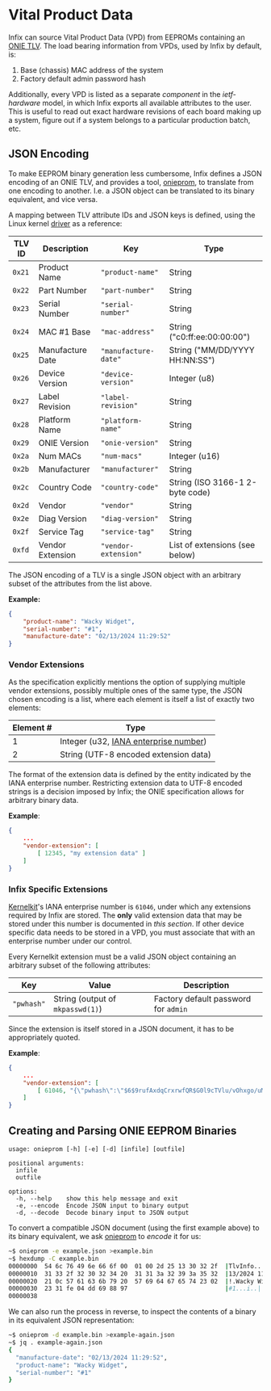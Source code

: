 Vital Product Data
==================

Infix can source Vital Product Data (VPD) from EEPROMs containing an
[ONIE TLV][oniespec]. The load bearing information from VPDs, used by
Infix by default, is:

1. Base (chassis) MAC address of the system
2. Factory default admin password hash

Additionally, every VPD is listed as a separate _component_ in the
_ietf-hardware_ model, in which Infix exports all available attributes
to the user. This is useful to read out exact hardware revisions of
each board making up a system, figure out if a system belongs to a
particular production batch, etc.


## JSON Encoding

To make EEPROM binary generation less cumbersome, Infix defines a JSON
encoding of an ONIE TLV, and provides a tool, [onieprom], to translate
from one encoding to another. I.e. a JSON object can be translated to
its binary equivalent, and vice versa.

A mapping between TLV attribute IDs and JSON keys is defined, using
the Linux kernel [driver] as a reference:

| TLV ID | Description      | Key                  | Type                            |
|--------|------------------|----------------------|---------------------------------|
| `0x21` | Product Name     | `"product-name"`     | String                          |
| `0x22` | Part Number      | `"part-number"`      | String                          |
| `0x23` | Serial Number    | `"serial-number"`    | String                          |
| `0x24` | MAC #1 Base      | `"mac-address"`      | String ("c0:ff:ee:00:00:00")    |
| `0x25` | Manufacture Date | `"manufacture-date"` | String ("MM/DD/YYYY HH:NN:SS")  |
| `0x26` | Device Version   | `"device-version"`   | Integer (u8)                    |
| `0x27` | Label Revision   | `"label-revision"`   | String                          |
| `0x28` | Platform Name    | `"platform-name"`    | String                          |
| `0x29` | ONIE Version     | `"onie-version"`     | String                          |
| `0x2a` | Num MACs         | `"num-macs"`         | Integer (u16)                   |
| `0x2b` | Manufacturer     | `"manufacturer"`     | String                          |
| `0x2c` | Country Code     | `"country-code"`     | String (ISO 3166-1 2-byte code) |
| `0x2d` | Vendor           | `"vendor"`           | String                          |
| `0x2e` | Diag Version     | `"diag-version"`     | String                          |
| `0x2f` | Service Tag      | `"service-tag"`      | String                          |
| `0xfd` | Vendor Extension | `"vendor-extension"` | List of extensions (see below)  |

The JSON encoding of a TLV is a single JSON object with an
arbitrary subset of the attributes from the list above.

**Example:**
```json
{
	"product-name": "Wacky Widget",
	"serial-number": "#1",
	"manufacture-date": "02/13/2024 11:29:52"
}
```

### Vendor Extensions

As the specification explicitly mentions the option of supplying
multiple vendor extensions, possibly multiple ones of the same type,
the JSON chosen encoding is a list, where each element is itself a
list of exactly two elements:

| Element # | Type                                          |
|-----------|-----------------------------------------------|
| 1         | Integer (u32, [IANA enterprise number][pens]) |
| 2         | String (UTF-8 encoded extension data)         |

The format of the extension data is defined by the entity indicated by
the IANA enterprise number. Restricting extension data to UTF-8
encoded strings is a decision imposed by Infix; the ONIE specification
allows for arbitrary binary data.

**Example**:

```json
{
    ...
    "vendor-extension": [
        [ 12345, "my extension data" ]
    ]
}
```

### Infix Specific Extensions

[Kernelkit][kkit]'s IANA enterprise number is `61046`, under which any
extensions required by Infix are stored. The **only** valid extension
data that may be stored under this number is documented in _this
section_. If other device specific data needs to be stored in a VPD,
you must associate that with an enterprise number under our control.

Every Kernelkit extension must be a valid JSON object containing an
arbitrary subset of the following attributes:

| Key        | Value                            | Description                          |
|------------|----------------------------------|--------------------------------------|
| `"pwhash"` | String (output of `mkpasswd(1)`) | Factory default password for `admin` |

Since the extension is itself stored in a JSON document, it has to be
appropriately quoted.

**Example**:

```json
{
    ...
    "vendor-extension": [
        [ 61046, "{\"pwhash\":\"$6$9rufAxdqCrxrwfQR$G0l9cTVlu/vOhxgo/uMKfRDOmZRd5XWF3vKr5da6qYoxuTJBS/Pl9K.5lrabWoWFFc.71yFMaSlZz0O8FtAtl.\"}" ]
    ]
}
```

## Creating and Parsing ONIE EEPROM Binaries

```
usage: onieprom [-h] [-e] [-d] [infile] [outfile]

positional arguments:
  infile
  outfile

options:
  -h, --help    show this help message and exit
  -e, --encode  Encode JSON input to binary output
  -d, --decode  Decode binary input to JSON output
```

To convert a compatible JSON document (using the first example above)
to its binary equivalent, we ask [onieprom] to _encode_ it for us:

```sh
~$ onieprom -e example.json >example.bin
~$ hexdump -C example.bin
00000000  54 6c 76 49 6e 66 6f 00  01 00 2d 25 13 30 32 2f  |TlvInfo...-%.02/|
00000010  31 33 2f 32 30 32 34 20  31 31 3a 32 39 3a 35 32  |13/2024 11:29:52|
00000020  21 0c 57 61 63 6b 79 20  57 69 64 67 65 74 23 02  |!.Wacky Widget#.|
00000030  23 31 fe 04 dd 69 88 97                           |#1...i..|
00000038
```

We can also run the process in reverse, to inspect the contents of a
binary in its equivalent JSON representation:

```sh
~$ onieprom -d example.bin >example-again.json
~$ jq . example-again.json
{
  "manufacture-date": "02/13/2024 11:29:52",
  "product-name": "Wacky Widget",
  "serial-number": "#1"
}
```

[oniespec]: https://opencomputeproject.github.io/onie/design-spec/hw_requirements.html
[onieprom]: https://github.com/kernelkit/infix/blob/main/board/common/rootfs/usr/bin/onieprom
[driver]: https://elixir.bootlin.com/linux/latest/source/drivers/nvmem/layouts/onie-tlv.c
[pens]: https://www.iana.org/assignments/enterprise-numbers/
[kkit]: https://github.com/kernelkit
